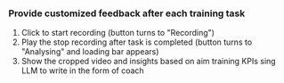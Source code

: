 ### Provide customized feedback after each training task
1. Click to start recording (button turns to "Recording")
2. Play the stop recording after task is completed (button turns to "Analysing" and loading bar appears)
3. Show the cropped video and insights based on aim training KPIs sing LLM to write in the form of coach